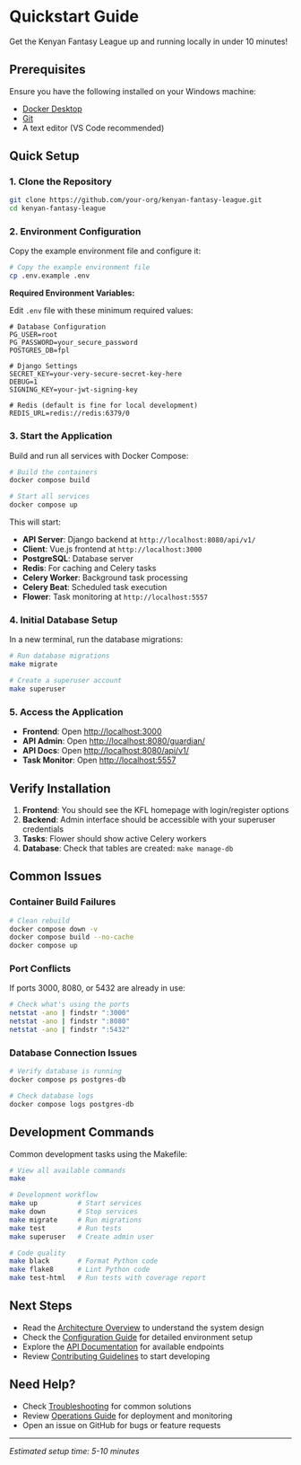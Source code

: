 # Quickstart Guide

Get the Kenyan Fantasy League up and running locally in under 10 minutes!

## Prerequisites

Ensure you have the following installed on your Windows machine:

- [Docker Desktop](https://www.docker.com/products/docker-desktop) 
- [Git](https://git-scm.com/downloads)
- A text editor (VS Code recommended)

## Quick Setup

### 1. Clone the Repository

```bash
git clone https://github.com/your-org/kenyan-fantasy-league.git
cd kenyan-fantasy-league
```

### 2. Environment Configuration

Copy the example environment file and configure it:

```bash
# Copy the example environment file
cp .env.example .env
```

**Required Environment Variables:**

Edit `.env` file with these minimum required values:

```env
# Database Configuration
PG_USER=root
PG_PASSWORD=your_secure_password
POSTGRES_DB=fpl

# Django Settings  
SECRET_KEY=your-very-secure-secret-key-here
DEBUG=1
SIGNING_KEY=your-jwt-signing-key

# Redis (default is fine for local development)
REDIS_URL=redis://redis:6379/0
```

### 3. Start the Application

Build and run all services with Docker Compose:

```bash
# Build the containers
docker compose build

# Start all services
docker compose up
```

This will start:
- **API Server**: Django backend at `http://localhost:8080/api/v1/`
- **Client**: Vue.js frontend at `http://localhost:3000`
- **PostgreSQL**: Database server
- **Redis**: For caching and Celery tasks
- **Celery Worker**: Background task processing
- **Celery Beat**: Scheduled task execution
- **Flower**: Task monitoring at `http://localhost:5557`

### 4. Initial Database Setup

In a new terminal, run the database migrations:

```bash
# Run database migrations
make migrate

# Create a superuser account
make superuser
```

### 5. Access the Application

- **Frontend**: Open [http://localhost:3000](http://localhost:3000)
- **API Admin**: Open [http://localhost:8080/guardian/](http://localhost:8080/guardian/)
- **API Docs**: Open [http://localhost:8080/api/v1/](http://localhost:8080/api/v1/)
- **Task Monitor**: Open [http://localhost:5557](http://localhost:5557)

## Verify Installation

1. **Frontend**: You should see the KFL homepage with login/register options
2. **Backend**: Admin interface should be accessible with your superuser credentials
3. **Tasks**: Flower should show active Celery workers
4. **Database**: Check that tables are created: `make manage-db`

## Common Issues

### Container Build Failures
```bash
# Clean rebuild
docker compose down -v
docker compose build --no-cache
docker compose up
```

### Port Conflicts
If ports 3000, 8080, or 5432 are already in use:
```bash
# Check what's using the ports
netstat -ano | findstr ":3000"
netstat -ano | findstr ":8080"
netstat -ano | findstr ":5432"
```

### Database Connection Issues
```bash
# Verify database is running
docker compose ps postgres-db

# Check database logs
docker compose logs postgres-db
```

## Development Commands

Common development tasks using the Makefile:

```bash
# View all available commands
make

# Development workflow
make up          # Start services
make down        # Stop services
make migrate     # Run migrations
make test        # Run tests
make superuser   # Create admin user

# Code quality
make black       # Format Python code
make flake8      # Lint Python code
make test-html   # Run tests with coverage report
```

## Next Steps

- Read the [Architecture Overview](architecture.md) to understand the system design
- Check the [Configuration Guide](configuration.md) for detailed environment setup
- Explore the [API Documentation](api.md) for available endpoints
- Review [Contributing Guidelines](contributing.md) to start developing

## Need Help?

- Check [Troubleshooting](troubleshooting.md) for common solutions
- Review [Operations Guide](operations.md) for deployment and monitoring
- Open an issue on GitHub for bugs or feature requests

---

*Estimated setup time: 5-10 minutes*


